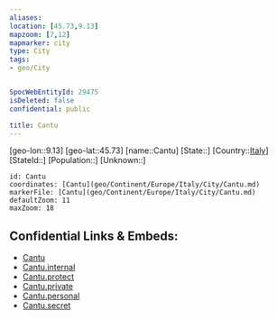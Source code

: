 ```yaml
---
aliases: 
location: [45.73,9.13]
mapzoom: [7,12] 
mapmarker: city 
type: City
tags:
- geo/City


SpocWebEntityId: 29475
isDeleted: false
confidential: public

title: Cantu
---
```

[geo-lon::9.13]
[geo-lat::45.73]
[name::Cantu]
[State::]
[Country::[Italy](geo/Continent/Europe/Italy.md)]
[StateId::]
[Population::]
[Unknown::]


```leaflet
id: Cantu
coordinates: [Cantu](geo/Continent/Europe/Italy/City/Cantu.md)
markerFile: [Cantu](geo/Continent/Europe/Italy/City/Cantu.md)
defaultZoom: 11 
maxZoom: 18
```


## Confidential Links & Embeds: 
- [Cantu](../../../../../../_public/geo/Continent/Europe/Italy/City/Cantu.md) 
- [Cantu.internal](../../../../../../_internal/geo/Continent/Europe/Italy/City/Cantu.internal.md) 
- [Cantu.protect](../../../../../../_protect/geo/Continent/Europe/Italy/City/Cantu.protect.md) 
- [Cantu.private](../../../../../../_private/geo/Continent/Europe/Italy/City/Cantu.private.md) 
- [Cantu.personal](../../../../../../_personal/geo/Continent/Europe/Italy/City/Cantu.personal.md) 
- [Cantu.secret](../../../../../../_secret/geo/Continent/Europe/Italy/City/Cantu.secret.md) 
